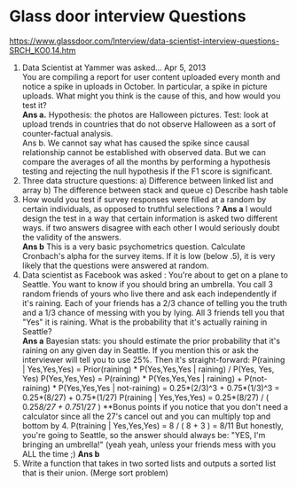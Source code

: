 # Glass door interview Questions 
https://www.glassdoor.com/Interview/data-scientist-interview-questions-SRCH_KO0,14.htm

1. Data Scientist at Yammer was asked...	Apr 5, 2013  
You are compiling a report for user content uploaded every month and notice a spike in uploads in October. In particular, a spike in picture uploads. What might you think is the cause of this, and how would you test it?  
**Ans a.** Hypothesis: the photos are Halloween pictures. Test: look at upload trends in countries that do not observe Halloween as a sort of counter-factual analysis.  
Ans b. We cannot say what has caused the spike since causal relationship cannot be established with observed data. But we can compare the averages of all the months by performing a hypothesis testing and rejecting the null hypothesis if the F1 score is significant.  
2. Three data structure questions: a) Difference between linked list and array b) The difference between stack and queue c) Describe hash table 
3. How would you test if survey responses were filled at a random by certain individuals, as opposed to truthful selections ?
**Ans a** I would design the test in a way that certain information is asked two different ways. if two answers disagree with each other I would seriously doubt the validity of the answers.  
**Ans b** This is a very basic psychometrics question. Calculate Cronbach's alpha for the survey items. If it is low (below .5), it is very likely that the questions were answered at random.
4. Data scientist as Facebook was asked : You're about to get on a plane to Seattle. You want to know if you should bring an umbrella. You call 3 random friends of yours who live there and ask each independently if it's raining. Each of your friends has a 2/3 chance of telling you the truth and a 1/3 chance of messing with you by lying. All 3 friends tell you that "Yes" it is raining. What is the probability that it's actually raining in Seattle?  
**Ans a** Bayesian stats: you should estimate the prior probability that it's raining on any given day in Seattle. If you mention this or ask the interviewer will tell you to use 25%. Then it's straight-forward: P(raining | Yes,Yes,Yes) = Prior(raining) * P(Yes,Yes,Yes | raining) / P(Yes, Yes, Yes) P(Yes,Yes,Yes) = P(raining) * P(Yes,Yes,Yes | raining) + P(not-raining) * P(Yes,Yes,Yes | not-raining) = 0.25*(2/3)^3 + 0.75*(1/3)^3 = 0.25*(8/27) + 0.75*(1/27) P(raining | Yes,Yes,Yes) = 0.25*(8/27) / ( 0.25*8/27 + 0.75*1/27 ) **Bonus points if you notice that you don't need a calculator since all the 27's cancel out and you can multiply top and bottom by 4. P(training | Yes,Yes,Yes) = 8 / ( 8 + 3 ) = 8/11 But honestly, you're going to Seattle, so the answer should always be: "YES, I'm bringing an umbrella!" (yeah yeah, unless your friends mess with you ALL the time ;)
**Ans b** 
5. Write a function that takes in two sorted lists and outputs a sorted list that is their union. (Merge sort problem)
